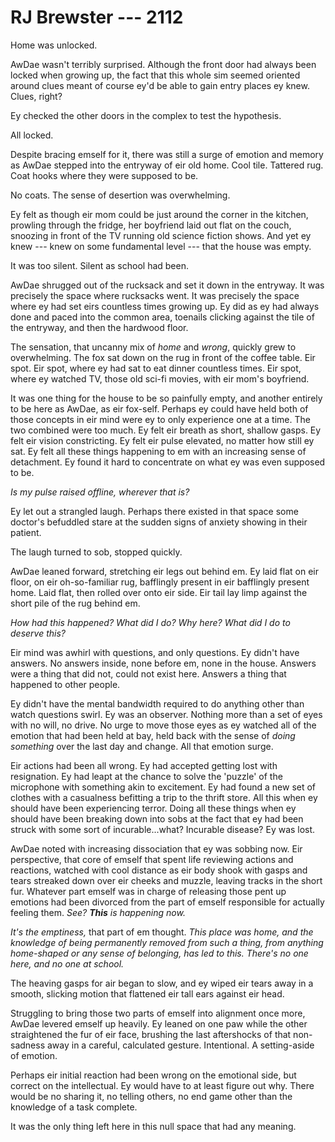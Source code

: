 # RJ Brewster --- 2112

Home was unlocked.

AwDae wasn't terribly surprised. Although the front door had always been locked when growing up, the fact that this whole sim seemed oriented around clues meant of course ey'd be able to gain entry places ey knew. Clues, right?

Ey checked the other doors in the complex to test the hypothesis.

All locked.

Despite bracing emself for it, there was still a surge of emotion and memory as AwDae stepped into the entryway of eir old home. Cool tile. Tattered rug. Coat hooks where they were supposed to be.

No coats. The sense of desertion was overwhelming.

Ey felt as though eir mom could be just around the corner in the kitchen, prowling through the fridge, her boyfriend laid out flat on the couch, snoozing in front of the TV running old science fiction shows. And yet ey knew --- knew on some fundamental level --- that the house was empty.

It was too silent. Silent as school had been.

AwDae shrugged out of the rucksack and set it down in the entryway. It was precisely the space where rucksacks went. It was precisely the space where ey had set eirs countless times growing up. Ey did as ey had always done and paced into the common area, toenails clicking against the tile of the entryway, and then the hardwood floor.

The sensation, that uncanny mix of *home* and *wrong*, quickly grew to overwhelming. The fox sat down on the rug in front of the coffee table. Eir spot. Eir spot, where ey had sat to eat dinner countless times. Eir spot, where ey watched TV, those old sci-fi movies, with eir mom's boyfriend.

It was one thing for the house to be so painfully empty, and another entirely to be here as AwDae, as eir fox-self. Perhaps ey could have held both of those concepts in eir mind were ey to only experience one at a time. The two combined were too much. Ey felt eir breath as short, shallow gasps. Ey felt eir vision constricting. Ey felt eir pulse elevated, no matter how still ey sat. Ey felt all these things happening to em with an increasing sense of detachment. Ey found it hard to concentrate on what ey was even supposed to be.

*Is my pulse raised offline, wherever that is?*

Ey let out a strangled laugh. Perhaps there existed in that space some doctor's befuddled stare at the sudden signs of anxiety showing in their patient.

The laugh turned to sob, stopped quickly.

AwDae leaned forward, stretching eir legs out behind em. Ey laid flat on eir floor, on eir oh-so-familiar rug, bafflingly present in eir bafflingly present home. Laid flat, then rolled over onto eir side. Eir tail lay limp against the short pile of the rug behind em.

*How had this happened? What did I do? Why here? What did I do to deserve this?*

Eir mind was awhirl with questions, and only questions. Ey didn't have answers. No answers inside, none before em, none in the house. Answers were a thing that did not, could not exist here. Answers a thing that happened to other people.

Ey didn't have the mental bandwidth required to do anything other than watch questions swirl. Ey was an observer. Nothing more than a set of eyes with no will, no drive. No urge to move those eyes as ey watched all of the emotion that had been held at bay, held back with the sense of *doing something* over the last day and change. All that emotion surge.

Eir actions had been all wrong. Ey had accepted getting lost with resignation. Ey had leapt at the chance to solve the 'puzzle' of the microphone with something akin to excitement. Ey had found a new set of clothes with a casualness befitting a trip to the thrift store. All this when ey should have been experiencing terror. Doing all these things when ey should have been breaking down into sobs at the fact that ey had been struck with some sort of incurable...what? Incurable disease? Ey was lost.

AwDae noted with increasing dissociation that ey was sobbing now. Eir perspective, that core of emself that spent life reviewing actions and reactions, watched with cool distance as eir body shook with gasps and tears streaked down over eir cheeks and muzzle, leaving tracks in the short fur. Whatever part emself was in charge of releasing those pent up emotions had been divorced from the part of emself responsible for actually feeling them. *See? **This** is happening now.*

*It's the emptiness,* that part of em thought. *This place was home, and the knowledge of being permanently removed from such a thing, from anything home-shaped or any sense of belonging, has led to this. There's no one here, and no one at school.*

The heaving gasps for air began to slow, and ey wiped eir tears away in a smooth, slicking motion that flattened eir tall ears against eir head.

Struggling to bring those two parts of emself into alignment once more, AwDae levered emself up heavily. Ey leaned on one paw while the other straightened the fur of eir face, brushing the last aftershocks of that non-sadness away in a careful, calculated gesture. Intentional. A setting-aside of emotion.

Perhaps eir initial reaction had been wrong on the emotional side, but correct on the intellectual. Ey would have to at least figure out why. There would be no sharing it, no telling others, no end game other than the knowledge of a task complete.

It was the only thing left here in this null space that had any meaning.
